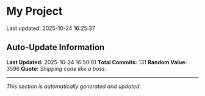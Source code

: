 # My Project


Last updated: 2025-10-24 16:25:37



































































































































## Auto-Update Information

**Last Updated:** 2025-10-24 16:50:01
**Total Commits:** 131
**Random Value:** 3596
**Quote:** _Shipping code like a boss._

---
_This section is automatically generated and updated._